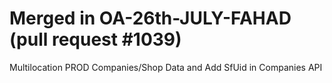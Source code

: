 # Merged in OA-26th-JULY-FAHAD (pull request #1039)

Multilocation PROD Companies/Shop Data and Add SfUid in Companies API
